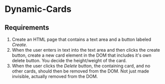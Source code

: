# Dynamic-Cards

## Requirements

1.  Create an HTML page that contains a text area and a button labeled *Create*.
2.  When the user enters in text into the text area and then clicks the create button, create a new card element in the DOM that includes it's own delete button. You decide the height/weight of the card.
3.  When the user clicks the *Delete* button, the containing card, and no other cards, should then be removed from the DOM.  Not just made invisible, actually removed from the DOM.
